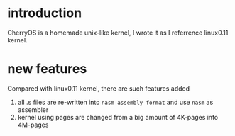 # introduction

CherryOS is a homemade unix-like kernel, I wrote it as I referrence linux0.11 kernel.

# new features

Compared with linux0.11 kernel, there are such features added

1. all .s files are re-written into `nasm assembly format` and use `nasm` as assembler
2. kernel using pages are changed from a big amount of 4K-pages into 4M-pages